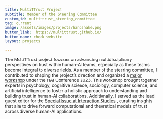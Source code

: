 ```yaml
---
title: MultiTTrust Project 
subtitle: Member of the Steering Committee
custom_id: multittrust_steering_committee
tag: current
image: /assets/images/projects/handshake.png
button_link:  https://multittrust.github.io/
button_name: check website
layout: projects

---
```


The MultiTTrust project focuses on advancing multidisciplinary perspectives on trust within human-AI teams, especially as these teams become integral to diverse fields. As a member of the steering committee, I contributed to shaping the project’s direction and organized a [major workshop](https://multittrust.github.io/2ed/) under the HAI Conference 2023. This workshop brought together experts in psychology, cognitive science, sociology, computer science, and artificial intelligence to foster a holistic approach to understanding and building trust in human-AI collaborations. Additionally, I served as the lead guest editor for the [Special Issue at Interaction Studies](https://multittrust.github.io/SI1/) , curating insights that aim to drive forward computational and theoretical models of trust across diverse human-AI applications.